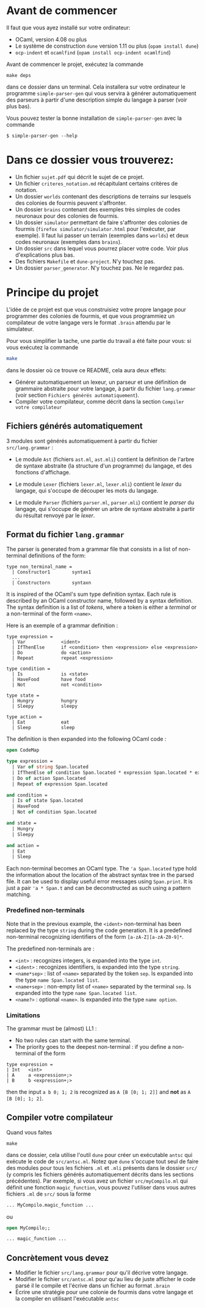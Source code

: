 # Avant de commencer

Il faut que vous ayez installé sur votre ordinateur:

  - OCaml, version 4.08 ou plus
  - Le système de construction `dune` version 1.11 ou plus  (`opam install dune`)
  - `ocp-indent` et `ocamlfind` (`opam install ocp-indent ocamlfind`)

Avant de commencer le projet, exécutez la commande
```
make deps
```
dans ce dossier dans un terminal. Cela installera sur votre ordinateur le programme
`simple-parser-gen` qui vous servira à générer automatiquement des parseurs
à partir d'une description simple du langage à parser (voir plus bas).

Vous pouvez tester la bonne installation de `simple-parser-gen` avec la commande
```
$ simple-parser-gen --help
```

# Dans ce dossier vous trouverez:

  - Un fichier `sujet.pdf` qui décrit le sujet de ce projet.
  - Un fichier `criteres_notation.md` récapitulant certains critères de notation.
  - Un dossier `worlds` contenant des descriptions de terrains sur
    lesquels des colonies de fourmis peuvent s'affronter.
  - Un dossier `brains` contenant des exemples très simples de codes
    neuronaux pour des colonies de fourmis.
  - Un dossier `simulator` permettant de faire s'affronter des colonies
    de fourmis (`firefox simulator/simulator.html` pour l'exécuter, par exemple).
    Il faut lui passer un terrain (exemples dans `worlds`) et deux codes neuronaux
    (exemples dans `brains`).
  - Un dossier `src` dans lequel vous pourrez placer votre code. Voir plus d'explications plus bas.
  - Des fichiers `Makefile` et `dune-project`. N'y touchez pas.
  - Un dossier `parser_generator`. N'y touchez pas. Ne le regardez pas.

# Principe du projet
L'idée de ce projet est que vous construisiez votre propre langage pour programmer
des colonies de fourmis, et que vous programmiez un compilateur de votre langage
vers le format `.brain` attendu par le simulateur.

Pour vous simplifier la tache, une partie du travail a été faite pour vous:
si vous exécutez la commande
```bash
make
```
dans le dossier où ce trouve ce README, cela aura deux effets:

  - Générer automatiquement un lexeur, un parseur et une définition de grammaire abstraite pour votre langage,
    à partir du fichier `lang.grammar` (voir section `Fichiers générés automatiquement`).
  - Compiler votre compilateur, comme décrit dans la section `Compiler votre compilateur`

## Fichiers générés automatiquement

3 modules sont générés automatiquement à partir du fichier `src/lang.grammar` :

  - Le module `Ast` (fichiers `ast.ml`, `ast.mli`) contient la définition
    de l'arbre de syntaxe abstraite (la structure d'un programme) du langage,
    et des fonctions d'affichage.

  - Le module `Lexer` (fichiers `lexer.ml`, `lexer.mli`) contient le *lexer*
    du langage, qui s'occupe de découper les mots du langage.

  - Le module `Parser` (fichiers `parser.ml`, `parser.mli`) contient le *parser*
    du langage, qui s'occupe de générer un arbre de syntaxe abstraite à partir
    du résultat renvoyé par le *lexer*.

## Format du fichier `lang.grammar`
The parser is generated from a grammar file that consists in a list of non-terminal definitions of the form:

```
type non_terminal_name =
  | Constructor1        syntax1
  ...
  | Constructorn        syntaxn
```

It is inspired of the OCaml's sum type definition syntax.
Each rule is described by an OCaml constructor name,
followed by a syntax definition.
The syntax definition is a list of *tokens*, where a token is either
a *terminal* or a non-terminal of the form `<name>`.

Here is an exemple of a grammar definition :

```
type expression =
  | Var             <ident>
  | IfThenElse      if <condition> then <expression> else <expression>
  | Do              do <action>
  | Repeat          repeat <expression>

type condition =
  | Is              is <state>
  | HaveFood        have food
  | Not             not <condition>

type state =
  | Hungry          hungry
  | Sleepy          sleepy

type action =
  | Eat             eat
  | Sleep           sleep
```

The definition is then expanded into the following OCaml code :

```ocaml
open CodeMap

type expression =
  | Var of string Span.located
  | IfThenElse of condition Span.located * expression Span.located * expression Span.located
  | Do of action Span.located
  | Repeat of expression Span.located

and condition =
  | Is of state Span.located
  | HaveFood
  | Not of condition Span.located

and state =
  | Hungry
  | Sleepy

and action =
  | Eat
  | Sleep
```

Each non-terminal becomes an OCaml type.
The `'a Span.located` type hold the information about the location of the
abstract syntax tree in the parsed file.
It can be used to display useful error messages using `Span.print`.
It is just a pair `'a * Span.t` and can be deconstructed as such using a pattern matching.

### Predefined non-terminals

Note that in the previous example,
the `<ident>` non-terminal has been replaced by the type `string` during the
code generation. It is a predefined non-terminal recognizing identifiers
of the form `[a-zA-Z][a-zA-Z0-9]*`.

The predefined non-terminals are :

  - `<int>` : recognizes integers, is expanded into the type `int`.
  - `<ident>` : recognizes identifiers, is expanded into the type `string`.
  - `<name*sep>` : list of `<name>` separated by the token `sep`.
  Is expanded into the type `name Span.located list`.
  - `<name+sep>` : non-empty list of `<name>` separated by the terminal `sep`.
  Is expanded into the type `name Span.located list`.
  - `<name?>` : optional `<name>`. Is expanded into the type `name option`.

### Limitations

The grammar must be (almost) LL1 :

  - No two rules can start with the same terminal.
  - The priority goes to the deepest non-terminal :
  if you define a non-terminal of the form
  ```
  type expression =
  | Int   <int>
  | A     a <expression+;>
  | B     b <expression+;>
  ```
  then the input `a b 0; 1; 2` is recognized as `A [B [0; 1; 2]]` and **not** as
  `A [B [0]; 1; 2]`.

## Compiler votre compilateur
Quand vous faites
```
make
```
dans ce dossier, cela utilise l'outil `dune` pour créer un exécutable `antsc` qui exécute le code
de `src/antsc.ml`. Notez que `dune` s'occupe tout seul de faire des modules pour tous les fichiers
`.ml` et `.mli` présents dans le dossier `src/` (y compris les fichiers générés automatiquement
décrits dans les sections précédentes).
Par exemple, si vous avez un fichier `src/myCompilo.ml` qui définit une fonction `magic_function`,
vous pouvez l'utiliser dans vous autres fichiers `.ml` de `src/` sous la forme
```ocaml
... MyCompilo.magic_function ...
```
ou
```ocaml
open MyCompilo;;

... magic_function ...
```

## Concrètement vous devez

  - Modifier le fichier `src/lang.grammar` pour qu'il décrive votre langage.
  - Modifier le fichier `src/antsc.ml` pour qu'au lieu de juste afficher le code parsé il le compile
    et l'écrive dans un fichier au format `.brain`
  - Écrire une stratégie pour une colonie de fourmis dans votre langage et la compiler
    en utilisant l'exécutable `antsc`
